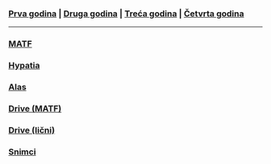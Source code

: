 ### [Prva godina](/main_pages/prva.md) | [Druga godina](/main_pages/druga.md) | [Treća godina](/main_pages/treca.md) | [Četvrta godina](/main_pages/cetvrta.md)

--- 

### [MATF](http://www.matf.bg.ac.rs)
### [Hypatia](https://hypatia.matf.bg.ac.rs:10333/StudInfo/scripts/studenti/index)
### [Alas](https://webmail.alas.matf.bg.ac.rs)
### [Drive (MATF)](https://drive.google.com/drive/folders/1YsWWL1yP12LuL-jUk0bjOKRkdDAITiCj)
### [Drive (lični)](https://drive.google.com/drive/u/0/folders/1zVVDYjevsbzj7UycDAA__aTbJwGC8___)
### [Snimci](https://snimci.drajv.org/)
